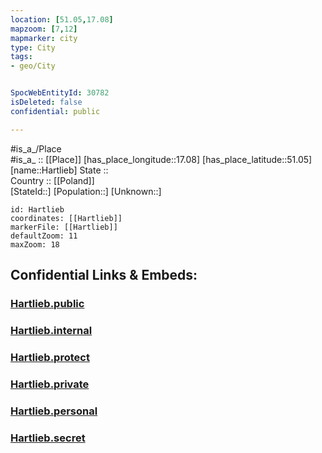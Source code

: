 ```yaml
---
location: [51.05,17.08] 
mapzoom: [7,12] 
mapmarker: city 
type: City
tags:
- geo/City


SpocWebEntityId: 30782
isDeleted: false
confidential: public

---
```

#is_a_/Place  
#is_a_ :: [[Place]] 
[has_place_longitude::17.08] 
[has_place_latitude::51.05] 
[name::Hartlieb] 
State ::  
Country :: [[Poland]]  
[StateId::] 
[Population::] 
[Unknown::] 


```leaflet
id: Hartlieb
coordinates: [[Hartlieb]] 
markerFile: [[Hartlieb]] 
defaultZoom: 11 
maxZoom: 18
```


## Confidential Links & Embeds: 

### [Hartlieb.public](/_public/\Earth\Continent\Europe\Europe~East\Poland\Provinces~Poland\Lower_Silesian\CityHartlieb.public.md) 

### [Hartlieb.internal](/_internal/\Earth\Continent\Europe\Europe~East\Poland\Provinces~Poland\Lower_Silesian\CityHartlieb.internal.md) 

### [Hartlieb.protect](/_protect/\Earth\Continent\Europe\Europe~East\Poland\Provinces~Poland\Lower_Silesian\CityHartlieb.protect.md) 

### [Hartlieb.private](/_private/\Earth\Continent\Europe\Europe~East\Poland\Provinces~Poland\Lower_Silesian\CityHartlieb.private.md) 

### [Hartlieb.personal](/_personal/\Earth\Continent\Europe\Europe~East\Poland\Provinces~Poland\Lower_Silesian\CityHartlieb.personal.md) 

### [Hartlieb.secret](/_secret/\Earth\Continent\Europe\Europe~East\Poland\Provinces~Poland\Lower_Silesian\CityHartlieb.secret.md)

